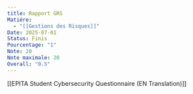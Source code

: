 ```yaml
---
title: Rapport GRS
Matiére:
  - "[[Gestions des Risques]]"
Date: 2025-07-01
Status: Finis
Pourcentage: "1"
Note: 20
Note maximale: 20
Overall: "0.5"
---
```

[[EPITA Student Cybersecurity Questionnaire (EN Translation)]]

